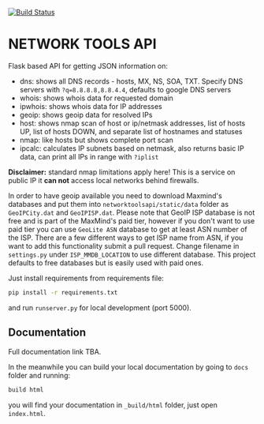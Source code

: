 [![Build Status](https://travis-ci.org/asibin/networktoolsapi.svg?branch=master)](https://travis-ci.org/asibin/networktoolsapi)


# NETWORK TOOLS API

Flask based API for getting JSON information on:
* dns: shows all DNS records - hosts, MX, NS, SOA, TXT. Specify DNS servers with `?q=8.8.8.8,8.8.4.4`, defaults to google DNS servers
* whois: shows whois data for requested domain
* ipwhois: shows whois data for IP addresses
* geoip: shows geoip data for resolved IPs
* host: shows nmap scan of host or ip/netmask addresses, list of hosts UP, list of hosts DOWN, and separate list of hostnames and statuses
* nmap: like hosts but shows complete port scan
* ipcalc: calculates IP subnets based on netmask, also returns basic IP data, can print all IPs in range with `?iplist`

**Disclaimer:** standard nmap limitations apply here! This is a service on public IP it **can not** access local networks behind firewalls.

In order to have geoip available you need to download Maxmind's databases and put them into `networktoolsapi/static/data` folder as `GeoIPCity.dat` and `GeoIPISP.dat`.
Please note that GeoIP ISP database is not free and is part of the MaxMind's paid tier, however if you don't want to use paid tier you can use `GeoLite ASN` 
database to get at least ASN number of the ISP. There are a few different ways to get ISP name from ASN, if you want to add this functionality submit a pull request.
Change filename in `settings.py` under `ISP_MMDB_LOCATION` to use different database. This project defaults to free databases but is easily used with paid ones.

Just install requirements from requirements file:

```bash
pip install -r requirements.txt
```

and run `runserver.py` for local development (port 5000).

## Documentation

Full documentation link TBA.

In the meanwhile you can build your local documentation by going to `docs` folder and running:

```bash
build html
```

you will find your documentation in `_build/html` folder, just open `index.html`.